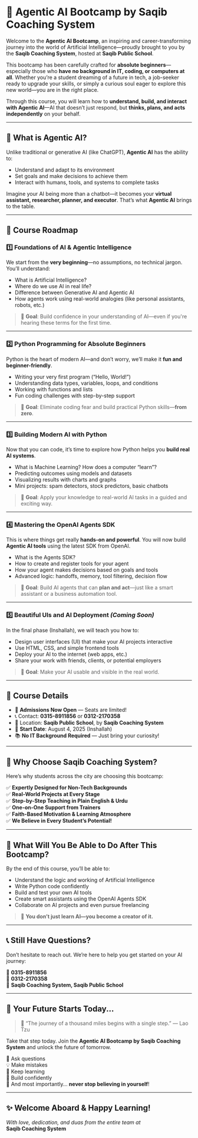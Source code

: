 # 🌟 Agentic AI Bootcamp by Saqib Coaching System

Welcome to the **Agentic AI Bootcamp**, an inspiring and career-transforming journey into the world of Artificial Intelligence—proudly brought to you by the **Saqib Coaching System**, hosted at **Saqib Public School**.

This bootcamp has been carefully crafted for **absolute beginners**—especially those who **have no background in IT, coding, or computers at all**. Whether you’re a student dreaming of a future in tech, a job-seeker ready to upgrade your skills, or simply a curious soul eager to explore this new world—you are in the right place.

Through this course, you will learn how to **understand, build, and interact with Agentic AI**—AI that doesn’t just respond, but **thinks, plans, and acts independently** on your behalf.

---

## 📘 What is Agentic AI?

Unlike traditional or generative AI (like ChatGPT), **Agentic AI** has the ability to:

- Understand and adapt to its environment  
- Set goals and make decisions to achieve them  
- Interact with humans, tools, and systems to complete tasks  

Imagine your AI being more than a chatbot—it becomes your **virtual assistant, researcher, planner, and executor**. That’s what **Agentic AI** brings to the table.

---

## 🧭 Course Roadmap

### 1️⃣ Foundations of AI & Agentic Intelligence  
We start from the **very beginning**—no assumptions, no technical jargon. You’ll understand:

- What is Artificial Intelligence?  
- Where do we use AI in real life?  
- Difference between Generative AI and Agentic AI  
- How agents work using real-world analogies (like personal assistants, robots, etc.)

> 🎯 **Goal**: Build confidence in your understanding of AI—even if you're hearing these terms for the first time.

---

### 2️⃣ Python Programming for Absolute Beginners  
Python is the heart of modern AI—and don’t worry, we’ll make it **fun and beginner-friendly**.

- Writing your very first program (“Hello, World!”)  
- Understanding data types, variables, loops, and conditions  
- Working with functions and lists  
- Fun coding challenges with step-by-step support

> 🎯 **Goal**: Eliminate coding fear and build practical Python skills—**from zero**.

---

### 3️⃣ Building Modern AI with Python  
Now that you can code, it’s time to explore how Python helps you **build real AI systems**.

- What is Machine Learning? How does a computer “learn”?  
- Predicting outcomes using models and datasets  
- Visualizing results with charts and graphs  
- Mini projects: spam detectors, stock predictors, basic chatbots

> 🎯 **Goal**: Apply your knowledge to real-world AI tasks in a guided and exciting way.

---

### 4️⃣ Mastering the OpenAI Agents SDK  
This is where things get really **hands-on and powerful**. You will now build **Agentic AI tools** using the latest SDK from OpenAI.

- What is the Agents SDK?  
- How to create and register tools for your agent  
- How your agent makes decisions based on goals and tools  
- Advanced logic: handoffs, memory, tool filtering, decision flow

> 🎯 **Goal**: Build AI agents that can **plan and act**—just like a smart assistant or a business automation tool.

---

### 5️⃣ Beautiful UIs and AI Deployment *(Coming Soon)*  
In the final phase (Inshallah), we will teach you how to:

- Design user interfaces (UI) that make your AI projects interactive  
- Use HTML, CSS, and simple frontend tools  
- Deploy your AI to the internet (web apps, etc.)  
- Share your work with friends, clients, or potential employers

> 🎯 **Goal**: Make your AI usable and visible in the real world.

---

## 📅 Course Details

- 📝 **Admissions Now Open** — Seats are limited!  
- 📞 Contact: **0315-8911856** or **0312-2170358**  
- 🏫 Location: **Saqib Public School**, by **Saqib Coaching System**  
- 📆 **Start Date**: August 4, 2025 (Inshallah)  
- 📚 **No IT Background Required** — Just bring your curiosity!

---

## 💎 Why Choose Saqib Coaching System?

Here’s why students across the city are choosing this bootcamp:

✅ **Expertly Designed for Non-Tech Backgrounds**  
✅ **Real-World Projects at Every Stage**  
✅ **Step-by-Step Teaching in Plain English & Urdu**  
✅ **One-on-One Support from Trainers**  
✅ **Faith-Based Motivation & Learning Atmosphere**  
✅ **We Believe in Every Student’s Potential!**

---

## 🧠 What Will You Be Able to Do After This Bootcamp?

By the end of this course, you’ll be able to:

- Understand the logic and working of Artificial Intelligence  
- Write Python code confidently  
- Build and test your own AI tools  
- Create smart assistants using the OpenAI Agents SDK  
- Collaborate on AI projects and even pursue freelancing

> 🌟 **You don’t just learn AI—you become a creator of it.**

---

## 📞 Still Have Questions?

Don’t hesitate to reach out. We’re here to help you get started on your AI journey:

📱 **0315-8911856**  
📱 **0312-2170358**  
📍 **Saqib Coaching System, Saqib Public School**

---

## 🌈 Your Future Starts Today...

> 🎉 “The journey of a thousand miles begins with a single step.” — Lao Tzu

Take that step today. Join the **Agentic AI Bootcamp by Saqib Coaching System** and unlock the future of tomorrow.

💬 Ask questions  
💡 Make mistakes  
📖 Keep learning  
🤖 Build confidently  
🌟 And most importantly... **never stop believing in yourself**!

---

## ✨ Welcome Aboard & Happy Learning!

*With love, dedication, and duas from the entire team at*  
**Saqib Coaching System**
